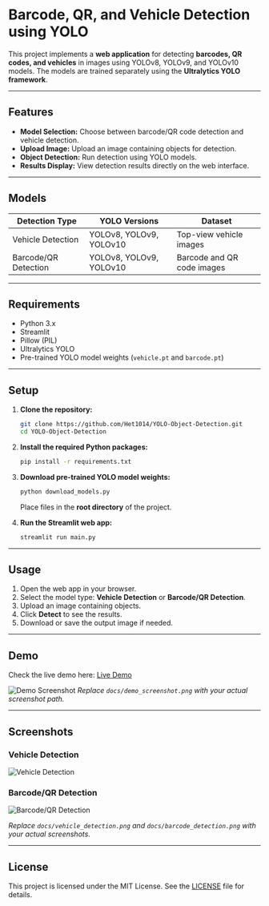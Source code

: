 # Barcode, QR, and Vehicle Detection using YOLO

This project implements a **web application** for detecting **barcodes, QR codes, and vehicles** in images using YOLOv8, YOLOv9, and YOLOv10 models. The models are trained separately using the **Ultralytics YOLO framework**.

---

## Features

* **Model Selection:** Choose between barcode/QR code detection and vehicle detection.
* **Upload Image:** Upload an image containing objects for detection.
* **Object Detection:** Run detection using YOLO models.
* **Results Display:** View detection results directly on the web interface.

---

## Models

| Detection Type       | YOLO Versions           | Dataset                    |
| -------------------- | ----------------------- | -------------------------- |
| Vehicle Detection    | YOLOv8, YOLOv9, YOLOv10 | Top-view vehicle images    |
| Barcode/QR Detection | YOLOv8, YOLOv9, YOLOv10 | Barcode and QR code images |

---

## Requirements

* Python 3.x
* Streamlit
* Pillow (PIL)
* Ultralytics YOLO
* Pre-trained YOLO model weights (`vehicle.pt` and `barcode.pt`)

---

## Setup

1. **Clone the repository:**

   ```bash
   git clone https://github.com/Het1014/YOLO-Object-Detection.git
   cd YOLO-Object-Detection
   ```

2. **Install the required Python packages:**

   ```bash
   pip install -r requirements.txt
   ```

3. **Download pre-trained YOLO model weights:**

   ```bash
   python download_models.py
   ```
     Place files in the **root directory** of the project.

4. **Run the Streamlit web app:**

   ```bash
   streamlit run main.py
   ```

---

## Usage

1. Open the web app in your browser.
2. Select the model type: **Vehicle Detection** or **Barcode/QR Detection**.
3. Upload an image containing objects.
4. Click **Detect** to see the results.
5. Download or save the output image if needed.

---

## Demo

Check the live demo here: [Live Demo](https://yolo-barcode-vehicle-detection.streamlit.app/)

![Demo Screenshot](docs/demo_screenshot.png)
*Replace `docs/demo_screenshot.png` with your actual screenshot path.*

---

## Screenshots

### Vehicle Detection

![Vehicle Detection](docs/vehicle_detection.png)

### Barcode/QR Detection

![Barcode/QR Detection](docs/barcode_detection.png)

*Replace `docs/vehicle_detection.png` and `docs/barcode_detection.png` with your actual screenshots.*

---

## License

This project is licensed under the MIT License. See the [LICENSE](LICENSE) file for details.
